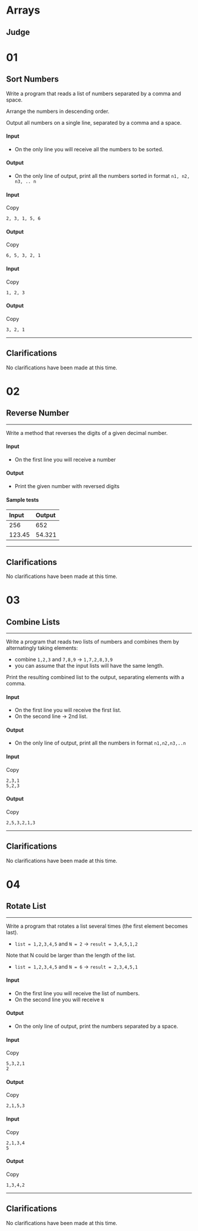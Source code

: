 # Arrays

## Judge



# 01

## Sort Numbers

Write a program that reads a list of numbers separated by a comma and space.

Arrange the numbers in descending order.

Output all numbers on a single line, separated by a comma and a space.

#### Input

- On the only line you will receive all the numbers to be sorted.

#### Output

- On the only line of output, print all the numbers sorted in format `n1, n2, n3, .. n`

#### Input

Copy

```
2, 3, 1, 5, 6
```

#### Output

Copy

```
6, 5, 3, 2, 1
```

#### Input

Copy

```
1, 2, 3
```

#### Output

Copy

```
3, 2, 1
```

------

## Clarifications

No clarifications have been made at this time.

# 02

##  Reverse Number

------



Write a method that reverses the digits of a given decimal number.

#### Input

- On the first line you will receive a number

#### Output

- Print the given number with reversed digits

#### Sample tests

| Input  | Output |
| :----- | :----- |
| 256    | 652    |
| 123.45 | 54.321 |

------

## Clarifications

No clarifications have been made at this time.



# 03

## Combine Lists

------



Write a program that reads two lists of numbers and combines them by alternatingly taking elements:

- combine `1,2,3` and `7,8,9` -> `1,7,2,8,3,9`
- you can assume that the input lists will have the same length.

Print the resulting combined list to the output, separating elements with a comma.

#### Input

- On the first line you will receive the first list.
- On the second line -> 2nd list.

#### Output

- On the only line of output, print all the numbers in format `n1,n2,n3,..n`

#### Input

Copy

```
2,3,1
5,2,3
```

#### Output

Copy

```
2,5,3,2,1,3
```

------

## Clarifications

No clarifications have been made at this time.

#  04

## Rotate List

------



Write a program that rotates a list several times (the first element becomes last).

- `list = 1,2,3,4,5` and `N = 2` -> `result = 3,4,5,1,2`

Note that N could be larger than the length of the list.

- `list = 1,2,3,4,5` and `N = 6` -> `result = 2,3,4,5,1`

#### Input

- On the first line you will receive the list of numbers.
- On the second line you will receive `N`

#### Output

- On the only line of output, print the numbers separated by a space.

#### Input

Copy

```
5,3,2,1
2
```

#### Output

Copy

```
2,1,5,3
```

#### Input

Copy

```
2,1,3,4
5
```

#### Output

Copy

```
1,3,4,2
```

------

## Clarifications

No clarifications have been made at this time.